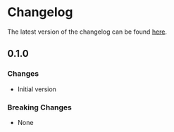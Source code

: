# Changelog

The latest version of the changelog can be found [here](https://github.com/Azure/bicep-registry-modules/blob/main/avm/res/security-insights/data-connector/CHANGELOG.md).

## 0.1.0

### Changes

- Initial version

### Breaking Changes

- None
